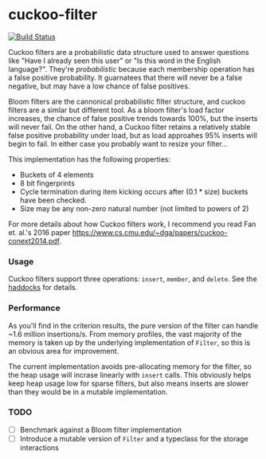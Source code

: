 # cuckoo-filter

[![Build Status](https://travis-ci.org/ChrisCoffey/cuckoo-filter.svg?branch=master)](https://travis-ci.org/ChrisCoffey/cuckoo-filter)

Cuckoo filters are a probabilistic data structure used to answer questions like "Have I already seen this user" or "Is this word in the English language?". They're _probabilistic_ because each membership operation has a false positive probability. It guarnatees that there will never be a false negative, but may have a low chance of false positives.

Bloom filters are the cannonical probabilistic filter structure, and cuckoo filters are a simlar but different tool. As a bloom filter's load factor increases, the chance of false positive trends towards 100%, but the inserts will never fail. On the other hand, a Cuckoo filter retains a relatively stable false positive probability under load, but as load approahes 95% inserts will begin to fail. In either case you probably want to resize your filter...

This implementation has the following properties:
- Buckets of 4 elements
- 8 bit fingerprints
- Cycle termination during item kicking occurs after (0.1 * size) buckets have been checked.
- Size may be any non-zero natural number (not limited to powers of 2)

For more details about how Cuckoo filters work, I recommend you read Fan et. al.'s 2016 paper https://www.cs.cmu.edu/~dga/papers/cuckoo-conext2014.pdf.

### Usage
Cuckoo filters support three operations: `insert`, `member`, and `delete`. See the [haddocks](https://hackage.haskell.org/package/cuckoo-filter) for details.

### Performance
As you'll find in the criterion results, the pure version of the filter can handle ~1.6 million insertions/s. From memory profiles, the vast majority of the memory is taken up by the underlying implementation of `Filter`, so this is an obvious area for improvement.

The current implementation avoids pre-allocating memory for the filter, so the heap usage will incrase linearly with `insert` calls. This obviously helps keep heap usage low for sparse filters, but also means inserts are slower than they would be in a mutable implementation.

### TODO
- [ ] Benchmark against a Bloom filter implementation
- [ ] Introduce a mutable version of `Filter` and a typeclass for the storage interactions
